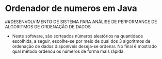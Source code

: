 # Ordenador de numeros em Java
##DESENVOLVIMENTO DE SISTEMA PARA ANÁLISE DE PERFORMANCE DE ALGORITMOS DE ORDENAÇÃO DE DADOS 
- Neste software, são sorteados números aleatórios na quantidade escolhida, a seguir, escolhe-se por meio
de qual dos 3 algoritmos de ordenação de dados disponíveis deseja-se ordenar. No final é mostrado qual método
ordenou os números de forma mais rápida.
